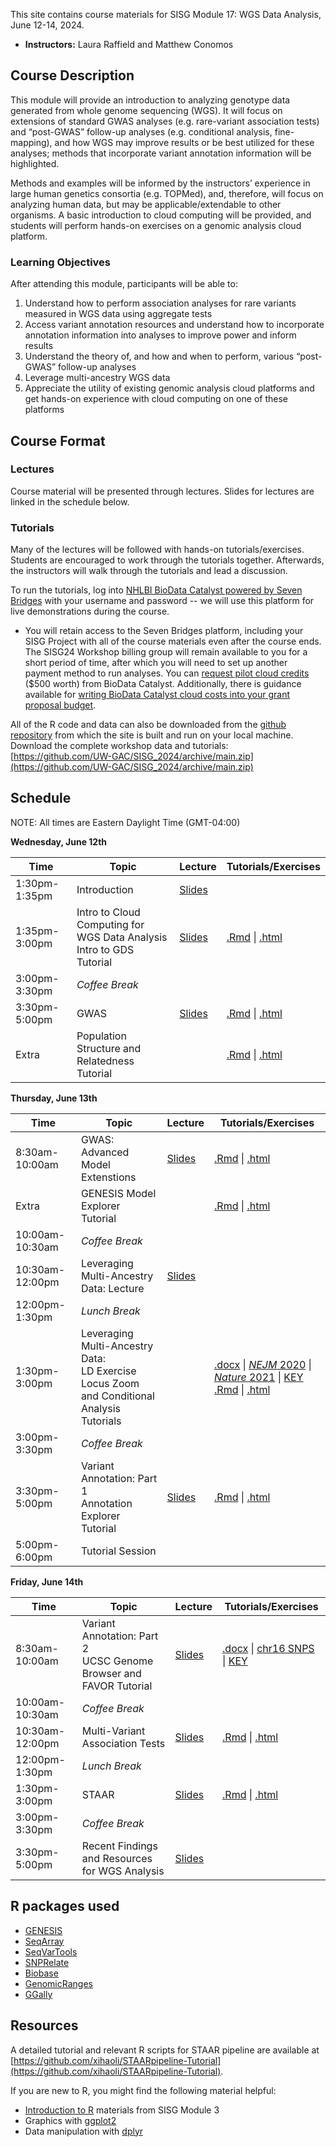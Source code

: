 This site contains course materials for SISG Module 17: WGS Data Analysis, June 12-14, 2024. 

- **Instructors:** Laura Raffield and Matthew Conomos

## Course Description
This module will provide an introduction to analyzing genotype data generated from whole genome sequencing (WGS). It will focus on extensions of standard GWAS analyses (e.g. rare-variant association tests) and “post-GWAS” follow-up analyses (e.g. conditional analysis, fine-mapping), and how WGS may improve results or be best utilized for these analyses; methods that incorporate variant annotation information will be highlighted.

Methods and examples will be informed by the instructors’ experience in large human genetics consortia (e.g. TOPMed), and, therefore, will focus on analyzing human data, but may be applicable/extendable to other organisms. A basic introduction to cloud computing will be provided, and students will perform hands-on exercises on a genomic analysis cloud platform.

### Learning Objectives
After attending this module, participants will be able to: 
1. Understand how to perform association analyses for rare variants measured in WGS data using aggregate tests
2. Access variant annotation resources and understand how to incorporate annotation information into analyses to improve power and inform results
3. Understand the theory of, and how and when to perform, various “post-GWAS” follow-up analyses 
4. Leverage multi-ancestry WGS data
5. Appreciate the utility of existing genomic analysis cloud platforms and get hands-on experience with cloud computing on one of these platforms

## Course Format

### Lectures
Course material will be presented through lectures. Slides for lectures are linked in the schedule below.

### Tutorials
Many of the lectures will be followed with hands-on tutorials/exercises. Students are encouraged to work through the tutorials together. Afterwards, the instructors will walk through the tutorials and lead a discussion.

To run the tutorials, log into [NHLBI BioData Catalyst powered by Seven Bridges](https://platform.sb.biodatacatalyst.nhlbi.nih.gov) with your username and password -- we will use this platform for live demonstrations during the course.

- You will retain access to the Seven Bridges platform, including your SISG Project with all of the course materials even after the course ends. The SISG24 Workshop billing group will remain available to you for a short period of time, after which you will need to set up another payment method to run analyses. You can [request pilot cloud credits](https://biodatacatalyst.nhlbi.nih.gov/resources/cloud-credits) ($500 worth) from BioData Catalyst. Additionally, there is guidance available for [writing BioData Catalyst cloud costs into your grant proposal budget](https://bdcatalyst.gitbook.io/biodata-catalyst-documentation/written-documentation/getting-started/writing-biodata-catalyst-into-a-grant-proposal). 

All of the R code and data can also be downloaded from the [github repository](https://github.com/UW-GAC/SISG_2024) from which the site is built and run on your local machine. Download the complete workshop data and tutorials: [https://github.com/UW-GAC/SISG_2024/archive/main.zip](https://github.com/UW-GAC/SISG_2024/archive/main.zip)


## Schedule

NOTE: All times are Eastern Daylight Time (GMT-04:00)

**Wednesday, June 12th**

| Time | Topic | Lecture | Tutorials/Exercises |
| --- | --- | --- | --- |
| 1:30pm-1:35pm | Introduction | [Slides](https://docs.google.com/presentation/d/1O0gim1o65cBHpPhm9yad6qcdS1q_DjZn_9nbnWdMUlQ/preview?slide=id.p) | |
| 1:35pm-3:00pm | Intro to Cloud Computing for WGS Data Analysis <br> Intro to GDS Tutorial | [Slides](https://docs.google.com/presentation/d/1SVbxImtUE0VsEHzl8mpj2oXBdT_Alw8twkj1CX8efLY/preview?slide=id.p) | [.Rmd](https://github.com/UW-GAC/SISG_2024/blob/main/01_gds_intro.Rmd) \| [.html](https://htmlpreview.github.io/?https://github.com/UW-GAC/SISG_2024/blob/main/01_gds_intro.html) |
| 3:00pm-3:30pm | _Coffee Break_ | | |
| 3:30pm-5:00pm | GWAS | [Slides](https://drive.google.com/file/d/1QvaRc5n1TI85qPAHTj3SuKRWYo1Flmaf/view?usp=drive_link) | [.Rmd](https://github.com/UW-GAC/SISG_2024/blob/main/02_GWAS.Rmd) \| [.html](https://htmlpreview.github.io/?https://github.com/UW-GAC/SISG_2024/blob/main/02_GWAS.html) |
| Extra | Population Structure and Relatedness Tutorial | | [.Rmd](https://github.com/UW-GAC/SISG_2024/blob/main/02.A_pop_structure_relatedness.Rmd) \| [.html](https://htmlpreview.github.io/?https://github.com/UW-GAC/SISG_2024/blob/main/02.A_pop_structure_relatedness.html)

**Thursday, June 13th**

| Time | Topic | Lecture | Tutorials/Exercises |
| --- | --- | --- | --- |
| 8:30am-10:00am | GWAS: Advanced Model Extenstions | [Slides](https://drive.google.com/file/d/1Fam4_KTQYRl20vANVkIbHm8TxgTLke5h/view?usp=drive_link) | [.Rmd](https://github.com/UW-GAC/SISG_2024/blob/main/03_advanced_GWAS.Rmd) \| [.html](https://htmlpreview.github.io/?https://github.com/UW-GAC/SISG_2024/blob/main/03_advanced_GWAS.html) |
| Extra | GENESIS Model Explorer Tutorial | | [.Rmd](https://github.com/UW-GAC/SISG_2024/blob/main/03.A_GENESIS_model_explorer.Rmd) \| [.html](https://htmlpreview.github.io/?https://github.com/UW-GAC/SISG_2024/blob/main/03.A_GENESIS_model_explorer.html)
| 10:00am-10:30am | _Coffee Break_ | | |
| 10:30am-12:00pm | Leveraging Multi-Ancestry Data: Lecture | [Slides](https://docs.google.com/presentation/d/1tXdJ1ti1kOBgQhD1M_LTB7WOQZ2r9HmJ/preview?slide=id.p1) |
| 12:00pm-1:30pm | _Lunch Break_ | | |
| 1:30pm-3:00pm | Leveraging Multi-Ancestry Data: <br> LD Exercise <br> Locus Zoom and Conditional Analysis Tutorials | | [.docx](https://docs.google.com/document/d/1Zkhwa2uwzvwTVpy-sAsYIkvwFDKlLEin/preview) \| [_NEJM_ 2020](https://drive.google.com/file/d/1AxGGz1r9KOM7i0xPE34b7KA7Ern7J6HB/view?usp=drive_link) \| [_Nature_ 2021](https://drive.google.com/file/d/171FkSo0lAkbuAAX1tzc1LhdOYuqWFeNJ/view?usp=drive_link)  \| [KEY](https://docs.google.com/document/d/1lIBwrP-79LcaHRCqTD3snZro5Ylb6cyA/preview) <br> [.Rmd](https://github.com/UW-GAC/SISG_2024/blob/main/04_conditional_analysis.Rmd) \| [.html](https://htmlpreview.github.io/?https://github.com/UW-GAC/SISG_2024/blob/main/04_conditional_analysis.html)
| 3:00pm-3:30pm | _Coffee Break_ | | |
| 3:30pm-5:00pm | Variant Annotation: Part 1 <br> Annotation Explorer Tutorial | [Slides](https://docs.google.com/presentation/d/1W4A_XSPKwYSIJnzO9YmFh478CD4bT7Wv/preview?slide=id.p1) | [.Rmd](https://github.com/UW-GAC/SISG_2024/blob/main/05_annotation_explorer.Rmd) \| [.html](https://htmlpreview.github.io/?https://github.com/UW-GAC/SISG_2024/blob/main/05_annotation_explorer.html) |
| 5:00pm-6:00pm | Tutorial Session | | |

**Friday, June 14th**

| Time | Topic | Lecture | Tutorials/Exercises |
| --- | --- | --- | --- |
| 8:30am-10:00am | Variant Annotation: Part 2 <br> UCSC Genome Browser and FAVOR Tutorial | [Slides](https://docs.google.com/presentation/d/1W4A_XSPKwYSIJnzO9YmFh478CD4bT7Wv/preview?slide=id.p29) | [.docx](https://docs.google.com/document/d/1M1AeVvF0o7-g-ASouXGVXm96pf2ucxmI/preview) \| [chr16 SNPS](https://drive.google.com/file/d/1wIsk7rJlcfodfgQwLV-I8Ofh23GhqN5d/view?usp=drive_link) \| [KEY](https://docs.google.com/document/d/1PJcxgAPblVnGcfDsY_ns8A4mi8yFSshZ/preview) |
| 10:00am-10:30am | _Coffee Break_ | | |
| 10:30am-12:00pm | Multi-Variant Association Tests | [Slides](https://drive.google.com/file/d/1Gp2G-Lb7z44okN8twGpltBZR_zlQDUa7/view?usp=drive_link) | [.Rmd](https://github.com/UW-GAC/SISG_2024/blob/main/06_aggregate_tests.Rmd) \| [.html](https://htmlpreview.github.io/?https://github.com/UW-GAC/SISG_2024/blob/main/06_aggregate_tests.html)
| 12:00pm-1:30pm | _Lunch Break_ | | |
| 1:30pm-3:00pm | STAAR | [Slides](https://docs.google.com/presentation/d/1svNLntJqOfqrwHhY3Gr39aON53pgz_0T/preview?slide=id.p1) | [.Rmd](https://github.com/UW-GAC/SISG_2024/blob/main/07_STAAR.Rmd) \| [.html](https://htmlpreview.github.io/?https://github.com/UW-GAC/SISG_2024/blob/main/07_STAAR.html) |
| 3:00pm-3:30pm | _Coffee Break_ | | |
| 3:30pm-5:00pm | Recent Findings and Resources for WGS Analysis | [Slides](https://docs.google.com/presentation/d/1D9W_sCeM6ydkEZcJH00GsJ0QPaCjB2A-/preview?slide=id.p1) |

## R packages used

- [GENESIS](http://bioconductor.org/packages/release/bioc/html/GENESIS.html)
- [SeqArray](http://bioconductor.org/packages/release/bioc/html/SeqArray.html)
- [SeqVarTools](http://bioconductor.org/packages/release/bioc/html/SeqVarTools.html)
- [SNPRelate](http://bioconductor.org/packages/release/bioc/html/SNPRelate.html)
- [Biobase](https://bioconductor.org/packages/release/bioc/html/Biobase.html)
- [GenomicRanges](https://bioconductor.org/packages/release/bioc/html/GenomicRanges.html)
- [GGally](https://cran.r-project.org/web/packages/GGally)


## Resources

A detailed tutorial and relevant R scripts for STAAR pipeline are available at [https://github.com/xihaoli/STAARpipeline-Tutorial](https://github.com/xihaoli/STAARpipeline-Tutorial).

If you are new to R, you might find the following material helpful:

- [Introduction to R](http://faculty.washington.edu/kenrice/rintro/) materials from SISG Module 3
- Graphics with [ggplot2](https://ggplot2.tidyverse.org/)
- Data manipulation with [dplyr](http://dplyr.tidyverse.org/)
